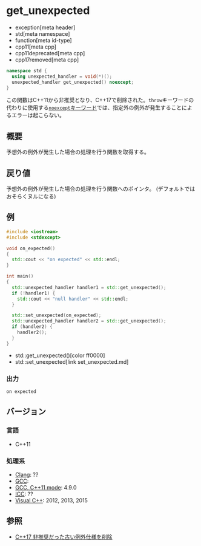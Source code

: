 # get_unexpected
* exception[meta header]
* std[meta namespace]
* function[meta id-type]
* cpp11[meta cpp]
* cpp11deprecated[meta cpp]
* cpp17removed[meta cpp]

```cpp
namespace std {
  using unexpected_handler = void(*)();
  unexpected_handler get_unexpected() noexcept;
}
```

この関数はC++11から非推奨となり、C++17で削除された。`throw`キーワードの代わりに使用する[`noexcept`キーワード](/lang/cpp11/noexcept.md)では、指定外の例外が発生することによるエラーは起こらない。

## 概要
予想外の例外が発生した場合の処理を行う関数を取得する。


## 戻り値
予想外の例外が発生した場合の処理を行う関数へのポインタ。
(デフォルトではおそらくヌルになる)


## 例
```cpp example
#include <iostream>
#include <stdexcept>

void on_expected()
{
  std::cout << "on expected" << std::endl;
}

int main()
{
  std::unexpected_handler handler1 = std::get_unexpected();
  if (!handler1) {
    std::cout << "null handler" << std::endl;
  }

  std::set_unexpected(on_expected);
  std::unexpected_handler handler2 = std::get_unexpected();
  if (handler2) {
    handler2();
  }
}
```
* std::get_unexpected()[color ff0000]
* std::set_unexpected[link set_unexpected.md]

### 出力
```
on expected
```

## バージョン
### 言語
- C++11

### 処理系
- [Clang](/implementation.md#clang): ??
- [GCC](/implementation.md#gcc): 
- [GCC, C++11 mode](/implementation.md#gcc): 4.9.0
- [ICC](/implementation.md#icc): ??
- [Visual C++](/implementation.md#visual_cpp): 2012, 2013, 2015


## 参照
- [C++17 非推奨だった古い例外仕様を削除](/lang/cpp17/remove_deprecated_exception_specifications.md)
